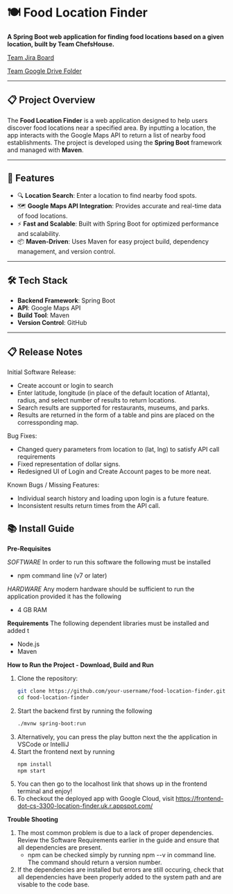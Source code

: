 # 🍽️ Food Location Finder

**A Spring Boot web application for finding food locations based on a given location, built by Team ChefsHouse.**

[Team Jira Board](https://gatech-cs-3300-team.atlassian.net/jira/software/projects/DO/boards/1)

[Team Google Drive Folder](https://drive.google.com/drive/folders/1ox0vkPHtiTBqb879qKNTD0goqUHFb6Hs)

---

## 📋 Project Overview

The **Food Location Finder** is a web application designed to help users discover food locations near a specified area. By inputting a location, the app interacts with the Google Maps API to return a list of nearby food establishments. The project is developed using the **Spring Boot** framework and managed with **Maven**.

---

## 🚀 Features

- 🔍 **Location Search**: Enter a location to find nearby food spots.
- 🗺️ **Google Maps API Integration**: Provides accurate and real-time data of food locations.
- ⚡ **Fast and Scalable**: Built with Spring Boot for optimized performance and scalability.
- 📦 **Maven-Driven**: Uses Maven for easy project build, dependency management, and version control.

---

## 🛠️ Tech Stack

- **Backend Framework**: Spring Boot
- **API**: Google Maps API
- **Build Tool**: Maven
- **Version Control**: GitHub

---

## 📋 Release Notes

Initial Software Release:

* Create account or login to search
* Enter latitude, longitude (in place of the default location of Atlanta), radius, and select number of results to return locations.
* Search results are supported for restaurants, museums, and parks.
* Results are returned in the form of a table and pins are placed on the corressponding map.

Bug Fixes:

* Changed query parameters from location to (lat, lng) to satisfy API call requirements
* Fixed representation of dollar signs.
* Redesigned UI of Login and Create Account pages to be more neat.

Known Bugs / Missing Features:

* Individual search history and loading upon login is a future feature.
* Inconsistent results return times from the API call.

## 📚 Install Guide

**Pre-Requisites**

*SOFTWARE*
In order to run this software the following must be installed
-  npm command line (v7 or later)

*HARDWARE*
Any modern hardware should be sufficient to run the application provided it has the following
- 4 GB RAM


**Requirements**
The following dependent libraries must be installed and added t
- Node.js
- Maven

**How to Run the Project - Download, Build and Run**

1. Clone the repository:
   ```bash
   git clone https://github.com/your-username/food-location-finder.git
   cd food-location-finder
2. Start the backend first by running the following
   ```bash
   ./mvnw spring-boot:run
4. Alternatively, you can press the play button next the the application in VSCode or IntelliJ
5. Start the frontend next by running
   ```bash
   npm install
   npm start
6. You can then go to the localhost link that shows up in the frontend terminal and enjoy!
7. To checkout the deployed app with Google Cloud, visit https://frontend-dot-cs-3300-location-finder.uk.r.appspot.com/

**Trouble Shooting**

1. The most common problem is due to a lack of proper dependencies. Review the Software Requirements earlier in the guide and ensure that all dependencies are present.
   - npm can be checked simply by running npm --v in command line. The command should return a version number.
2. If the dependencies are installed but errors are still occuring, check that all dependencies have been properly added to the system path and are visable to the code base.

